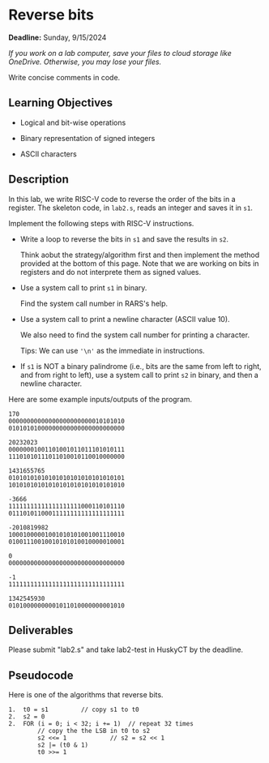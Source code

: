 # Reverse bits

**Deadline:** Sunday, 9/15/2024

*If you work on a lab computer, save your files to cloud storage like OneDrive.
Otherwise, you may lose your files.*

Write concise comments in code.

## Learning Objectives

* Logical and bit-wise operations 

* Binary representation of signed integers

* ASCII characters

## Description

In this lab, we write RISC-V code to reverse the order of the bits in a
register. The skeleton code, in `lab2.s`, reads an integer and saves it
in `s1`. 

Implement the following steps with RISC-V instructions.

*   Write a loop to reverse the bits in `s1` and save the results in `s2`. 

    Think aobut the strategy/algorithm first and then implement the method
    provided at the bottom of this page. Note that we are working on bits in
    registers and do not interprete them as signed values.

*   Use a system call to print `s1` in binary. 

    Find the system call number in RARS's help.

*   Use a system call to print a newline character (ASCII value 10). 

    We also need to find the system call number for printing a character.

    Tips: We can use `'\n'` as the immediate in instructions. 

*   If `s1` is NOT a binary palindrome (i.e., bits are the same from left to right,
    and from right to left), use a system call to print `s2` in binary, and then a
    newline character. 

Here are some example inputs/outputs of the program. 

```
170
00000000000000000000000010101010
01010101000000000000000000000000

20232023
00000001001101001011011101010111
11101010111011010010110010000000

1431655765
01010101010101010101010101010101
10101010101010101010101010101010

-3666
11111111111111111111000110101110
01110101100011111111111111111111

-2010819982
10001000001001010101001001110010
01001110010010101010010000010001

0
00000000000000000000000000000000

-1
11111111111111111111111111111111

1342545930
01010000000001011010000000001010

```

## Deliverables

Please submit "lab2.s" and take lab2-test in HuskyCT by the deadline.

## Pseudocode 

Here is one of the algorithms that reverse bits. 

```
1.  t0 = s1         // copy s1 to t0
2.  s2 = 0
2.  FOR (i = 0; i < 32; i += 1)  // repeat 32 times
        // copy the the LSB in t0 to s2 
        s2 <<= 1            // s2 = s2 << 1
        s2 |= (t0 & 1)
        t0 >>= 1            
```
